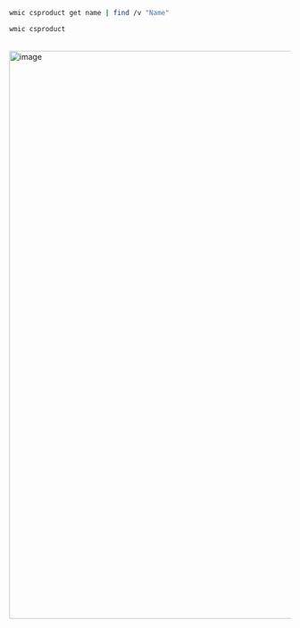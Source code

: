 ```sh
wmic csproduct get name | find /v "Name"
```

```sh
wmic csproduct
```

<br><img width="1017" alt="image" src="https://github.com/user-attachments/assets/b15a7cf9-82f8-4361-bc99-eee540efa4cf">
